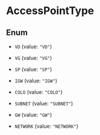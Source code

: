 

# AccessPointType

## Enum


* `VD` (value: `"VD"`)

* `VG` (value: `"VG"`)

* `SP` (value: `"SP"`)

* `IGW` (value: `"IGW"`)

* `COLO` (value: `"COLO"`)

* `SUBNET` (value: `"SUBNET"`)

* `GW` (value: `"GW"`)

* `NETWORK` (value: `"NETWORK"`)



